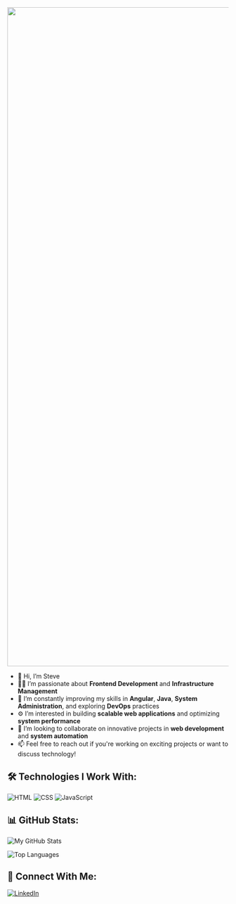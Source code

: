 <img src="https://media.giphy.com/media/qgQUggAC3Pfv687qPC/giphy.gif" width="1500"/>

- 👋 Hi, I’m Steve  
- 👨‍💻 I’m passionate about **Frontend Development** and **Infrastructure Management**  
- 🌱 I’m constantly improving my skills in **Angular**, **Java**, **System Administration**, and exploring **DevOps** practices  
- ⚙️ I’m interested in building **scalable web applications** and optimizing **system performance**  
- 💞️ I’m looking to collaborate on innovative projects in **web development** and **system automation**  
- 📫 Feel free to reach out if you're working on exciting projects or want to discuss technology!


## 🛠 Technologies I Work With:
![HTML](https://img.shields.io/badge/HTML-E34F26?style=for-the-badge&logo=html5&logoColor=white)
![CSS](https://img.shields.io/badge/CSS-1572B6?style=for-the-badge&logo=css3&logoColor=white)
![JavaScript](https://img.shields.io/badge/JavaScript-F7DF1E?style=for-the-badge&logo=javascript&logoColor=black)

## 📊 GitHub Stats:
![My GitHub Stats](https://github-readme-stats.vercel.app/api?username=steve-237&show_icons=true&theme=radical)

![Top Languages](https://github-readme-stats.vercel.app/api/top-langs/?username=steve-237&layout=compact&theme=radical)

## 🔗 Connect With Me:
[![LinkedIn](https://img.shields.io/badge/LinkedIn-0A66C2?style=for-the-badge&logo=linkedin&logoColor=white)](https://linkedin.com/in/yourprofile)
<!---
steve-237/steve-237 is a ✨ special ✨ repository because its `README.md` (this file) appears on your GitHub profile.
You can click the Preview link to take a look at your changes.
--->
